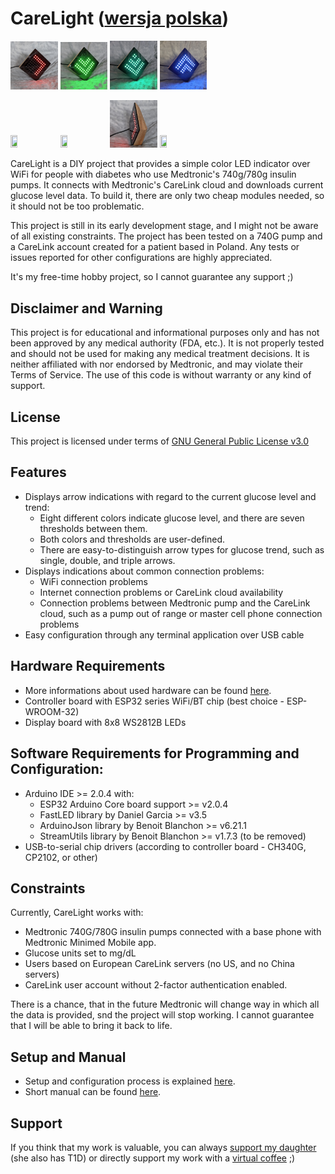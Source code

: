 # CareLight ([wersja polska](./README_pl.md))
<img src="./Documents/Media/1.jpg" width="15%" height="15%"> <img src="./Documents/Media/6.jpg" width="15%" height="15%"> <img src="./Documents/Media/7.jpg" width="15%" height="15%"> <img src="./Documents/Media/8.jpg" width="15%" height="15%">

<img src="./Documents/Media/2.jpg" width="15%" height="15%"> <img src="./Documents/Media/3.jpg" width="15%" height="15%"> <img src="./Documents/Media/4.jpg" width="15%" height="15%"> <img src="./Documents/Media/5.jpg" width="15%" height="15%">

CareLight is a DIY project that provides a simple color LED indicator over WiFi for people with diabetes who use Medtronic's 740g/780g insulin pumps. It connects with Medtronic's CareLink cloud and downloads current glucose level data. To build it, there are only two cheap modules needed, so it should not be too problematic.

This project is still in its early development stage, and I might not be aware of all existing constraints. The project has been tested on a 740G pump and a CareLink account created for a patient based in Poland. Any tests or issues reported for other configurations are highly appreciated.

It's my free-time hobby project, so I cannot guarantee any support ;)

## Disclaimer and Warning

This project is for educational and informational purposes only and has not been approved by any medical authority (FDA, etc.). It is not properly tested and should not be used for making any medical treatment decisions. It is neither affiliated with nor endorsed by Medtronic, and may violate their Terms of Service. The use of this code is without warranty or any kind of support.

## License

This project is licensed under terms of [GNU General Public License v3.0](./LICENSE.md)

## Features
* Displays arrow indications with regard to the current glucose level and trend:
  * Eight different colors indicate glucose level, and there are seven thresholds between them.
  * Both colors and thresholds are user-defined.
  * There are easy-to-distinguish arrow types for glucose trend, such as single, double, and triple arrows.
* Displays indications about common connection problems:
  * WiFi connection problems
  * Internet connection problems or CareLink cloud availability
  * Connection problems between Medtronic pump and the CareLink cloud, such as a pump out of range or master cell phone connection problems
* Easy configuration through any terminal application over USB cable

## Hardware Requirements
* More informations about used hardware can be found [here](./Documents/Hardware.md).
* Controller board with ESP32 series WiFi/BT chip (best choice - ESP-WROOM-32)
* Display board with 8x8 WS2812B LEDs

## Software Requirements for Programming and Configuration:
* Arduino IDE >= 2.0.4 with:
  * ESP32 Arduino Core board support >= v2.0.4
  * FastLED library by Daniel Garcia >= v3.5
  * ArduinoJson library by Benoit Blanchon >= v6.21.1
  * StreamUtils library by Benoit Blanchon >= v1.7.3 (to be removed)
* USB-to-serial chip drivers (according to controller board - CH340G, CP2102, or other) 

## Constraints
Currently, CareLight works with:
* Medtronic 740G/780G insulin pumps connected with a base phone with Medtronic Minimed Mobile app.
* Glucose units set to mg/dL
* Users based on European CareLink servers (no US, and no China servers)
* CareLink user account without 2-factor authentication enabled.

There is a chance, that in the future Medtronic will change way in which all the data is provided, snd the project will stop working. I cannot guarantee that I will be able to bring it back to life.

## Setup and Manual
* Setup and configuration process is explained [here](./Documents/Setup.md).
* Short manual can be found [here](./Documents/Manual.md).

## Support
If you think that my work is valuable, you can always [support my daughter](https://dzieciom.pl/podopieczni/41721) (she also has T1D) or directly support my work with a [virtual coffee](https://buycoffee.to/carelight) ;)
